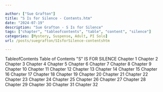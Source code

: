 ```yaml
---

author: ["Sue Grafton"]
title: "S Is for Silence - Contents.htm"
date: "2024-07-19"
description: "Sue Grafton - S Is for Silence"
tags: ["chapter", "tableofcontents", "table", "content", "silence"]
categories: [Mystery, Suspense, Adult, PI Solo]
url: /posts/suegrafton/SIsforSilence-contentshtm

---
```



TableofContents
Table of Contents
"S" IS FOR SILENCE
Chapter 1
Chapter 2
Chapter 3
Chapter 4
Chapter 5
Chapter 6
Chapter 7
Chapter 8
Chapter 9
Chapter 10
Chapter 11
Chapter 12
Chapter 13
Chapter 14
Chapter 15
Chapter 16
Chapter 17
Chapter 18
Chapter 19
Chapter 20
Chapter 21
Chapter 22
Chapter 23
Chapter 24
Chapter 25
Chapter 26
Chapter 27
Chapter 28
Chapter 29
Chapter 30
Chapter 31
Chapter 32
